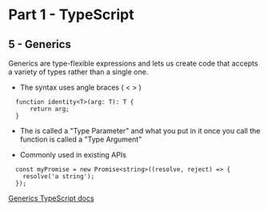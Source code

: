 # Part 1 - TypeScript
## 5 - Generics

Generics are type-flexible expressions and lets us create code that accepts a variety of types rather than a single one.

* The syntax uses angle braces ( < > )
```
  function identity<T>(arg: T): T {
      return arg;
  }
```
* The <T> is called a "Type Parameter" and what you put in it once you call the function is called a "Type Argument"

* Commonly used in existing APIs
```
  const myPromise = new Promise<string>((resolve, reject) => { 
    resolve('a string'); 
  });
```

[Generics TypeScript docs](https://www.typescriptlang.org/docs/handbook/generics.html)